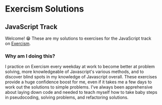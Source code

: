 # Exercism Solutions
## JavaScript Track
Welcome! 😁 These are my solutions to exercises for the JavaScript track on [Exercism](http://exercism.io/).

### Why am I doing this?

I practice on Exercism every weekday at work to become better at problem solving, more knowledgeable of Javascript's various methods, and to discover blind spots in my knowledge of Javascript overall. These exercises provide a huge confidence boost for me, even if it takes me a few days to work out the solutions to simple problems. I've always been apprehensive about laying down code and needed to teach myself how to take baby steps in pseudocoding, solving problems, and refactoring solutions.
